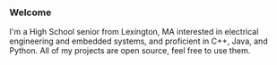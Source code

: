 ### Welcome

I'm a High School senior from Lexington, MA interested in electrical engineering and embedded systems, and proficient in C++, Java, and Python. All of my projects are open source, feel free to use them.

<!-- [![Top Langs](https://github-readme-stats.vercel.app/api/top-langs/?username=dgorbunov&layout=compact)](https://github.com/anuraghazra/github-readme-stats) -->
